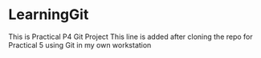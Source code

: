 # LearningGit
This is Practical P4 Git Project
This line is added after cloning the repo for Practical 5 using Git in my own workstation